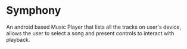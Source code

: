 # Symphony

An android based Music Player that lists all the tracks on user's device, allows the user to select a song and present controls to interact with playback.
